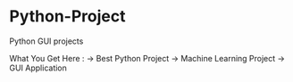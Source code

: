 # Python-Project
Python GUI projects

What You Get Here :
  -> Best Python Project 
  -> Machine Learning Project
  -> GUI Application
